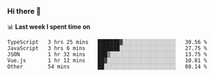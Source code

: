 ### Hi there 👋

<!--
**DBvc/DBvc** is a ✨ _special_ ✨ repository because its `README.md` (this file) appears on your GitHub profile.

Here are some ideas to get you started:

- 🔭 I’m currently working on ...
- 🌱 I’m currently learning ...
- 👯 I’m looking to collaborate on ...
- 🤔 I’m looking for help with ...
- 💬 Ask me about ...
- 📫 How to reach me: ...
- 😄 Pronouns: ...
- ⚡ Fun fact: ...
-->

📊 **Last week I spent time on**
<!--START_SECTION:waka-->

```text
TypeScript   3 hrs 25 mins   ███████▓░░░░░░░░░░░░░░░░░   30.56 %
JavaScript   3 hrs 6 mins    ███████░░░░░░░░░░░░░░░░░░   27.75 %
JSON         1 hr 32 mins    ███▒░░░░░░░░░░░░░░░░░░░░░   13.75 %
Vue.js       1 hr 12 mins    ██▓░░░░░░░░░░░░░░░░░░░░░░   10.81 %
Other        54 mins         ██░░░░░░░░░░░░░░░░░░░░░░░   08.14 %
```

<!--END_SECTION:waka-->
